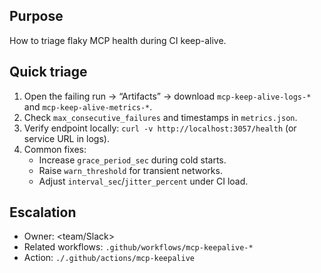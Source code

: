 ## Purpose
How to triage flaky MCP health during CI keep-alive.

## Quick triage
1) Open the failing run → “Artifacts” → download `mcp-keep-alive-logs-*` and `mcp-keep-alive-metrics-*`.
2) Check `max_consecutive_failures` and timestamps in `metrics.json`.
3) Verify endpoint locally: `curl -v http://localhost:3057/health` (or service URL in logs).
4) Common fixes:
   - Increase `grace_period_sec` during cold starts.
   - Raise `warn_threshold` for transient networks.
   - Adjust `interval_sec`/`jitter_percent` under CI load.

## Escalation
- Owner: <team/Slack>
- Related workflows: `.github/workflows/mcp-keepalive-*`
- Action: `./.github/actions/mcp-keepalive`